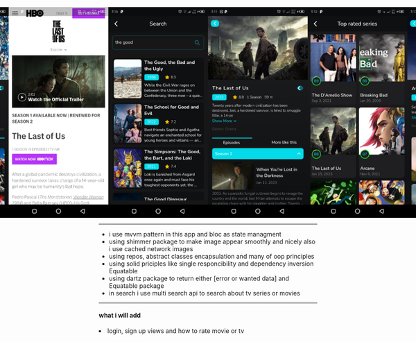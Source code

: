 <div style="display:flex; justify-content: center; align-items: center">
  <img src='demo%20screenshots/Screenshot_20230316-151041.png' width='230'/>
  <img src='demo%20screenshots/web%20preview.png' width='230'/>
  <img src='demo%20screenshots/Screenshot_20230316-151638.png' width='230'/>
  <img src='demo%20screenshots/Screenshot_20230316-151128.png' width='230'/>
  <img src='demo%20screenshots/Screenshot_20230316-151251.png' width='230'/>
  <img src='demo%20screenshots/Screenshot_20230316-151729.png' width='230'/>
</div>

<hr/>
<ul>
  <li>i use mvvm pattern in this app and bloc as state managment</li>
  <li>using shimmer package to make image appear smoothly and nicely also i use cached network images</li>
  <li>using repos, abstract classes encapsulation and many of oop principles</li>
  <li>using solid priciples like single responcibility and dependency inversion</li>Equatable
  <li>using dartz package to return either [error or wanted data] and Equatable package</li>
  <li>in search i use multi search api to search about tv series or movies</li>
</ul>

<hr/>
<h4>what i will add</h4>
<li>login, sign up views and how to rate movie or tv</li>
